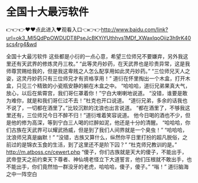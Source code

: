 # 全国十大最污软件

👉👉👉♥♥点此进入♥观看入口👈👉👉http://www.baidu.com/link?url=ok3_Ml5QdPpOWDUDT8PseJcBKYiYUthhvs1MDf_XWaxIqoOiiz3h9rK40scs4rg4&wd

全国十大最污软件
这些都是小衍的一点心意，希望三位师兄不要嫌弃，另外我这里还有天武界的修炼灵丹三枚。”
    “此等灵丹妙药，在天武界也是珍贵异常，这是我师尊赏赐给我的，但是我这卑贱之人怎么配享用如此灵丹妙药。”
    “三位师兄天人之姿，这灵丹妙药只有三位师兄才有资格享用！”
    道衍在怀里掏出一个木盒，打开木盒，只见三个精致的小瓷瓶安静的躺在木盒之中。
    “哈哈哈，道衍兄弟果真大气，放心，以后在紫霄宫，我们哥仨罩着你！”宁白大喇喇地说道。
    “没错，谁要是敢为难你，就是和我们哥仨过不去！”杜克也开口说道。
    “道衍兄弟，多余的话我也不说了，一切都在酒里了。”比较沉默的沈浪也出言说道。
    “都在酒里了，不够我这里还有，三位师兄今日不醉不归！”道衍堆着笑容说道。
    他今日喝的酒也不少，但是他的修为高深，等到宁白三人喝的烂醉如泥，他还是十分的清醒。
    “哈哈哈，你们古族在天武界可以耀武扬威，但是到了我们人间界就是一个臭虫！”
    “哈哈哈，沈浪师兄真是幽默！”
    “没错，古族又算什么，纵然你平日里打扮的超凡脱俗，之前过的是锦衣玉食的生活，到了这里还不是阶下囚？”
    “杜克师兄教训的是。”
    http://m.atboss.cn/cewert.php
    “傻子，你们古族就是天大的傻子，不能出手，武帝登天之前约束天下尊者、神仙境老怪立下大道誓言，他们压根就不敢出手，也不能出手，你们竟然怕一群没牙的老虎，哈哈哈，傻子，傻子。”
    “嗡！”
    道衍脑海之中一阵空白
